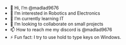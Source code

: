 - 👋 Hi, I’m @madlad9676
- 👀 I’m interested in Robotics and Electronics
- 🌱 I’m currently learning IT
- 💞️ I’m looking to collaborate on small projects
- 📫 How to reach me my discord is @madlad9676
- ⚡ Fun fact: I try to use hold to type keys on Windows.

<!---
madlad9676/madlad9676 is a ✨ special ✨ repository because its `README.md` (this file) appears on your GitHub profile.
You can click the Preview link to take a look at your changes.
--->
